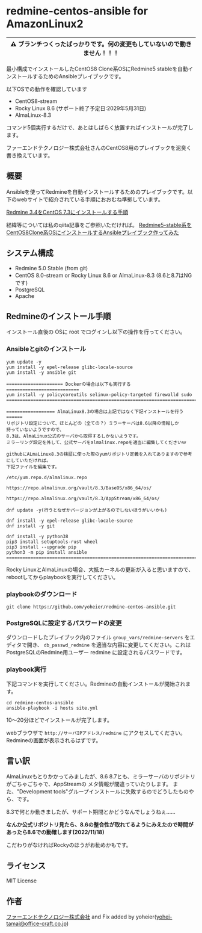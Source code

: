 # redmine-centos-ansible for AmazonLinux2

| :warning: ブランチつくったばっかりです。何の変更もしていないので動きません！！！ |
| --- |

最小構成でインストールしたCentOS8 Clone系OSにRedmine5 stableを自動インストールするためのAnsibleプレイブックです。

以下OSでの動作を確認しています
- CentOS8-stream
- Rocky Linux 8.6 (サポート終了予定日:2029年5月31日)
- AlmaLinux-8.3

コマンド5個実行するだけで、あとはしばらく放置すればインストールが完了します。

ファーエンドテクノロジー株式会社さんのCentOS8用のプレイブックを泥臭く書き換えています。

## 概要

Ansibleを使ってRedmineを自動インストールするためのプレイブックです。以下のwebサイトで紹介されている手順におおむね準拠しています。

[Redmine 3.4をCentOS 7.3にインストールする手順](http://blog.redmine.jp/articles/3_4/install/centos/)

経緯等については私のqiita記事をご参照いただければ。
[Redmine5-stable系をCentOS8Clone系OSにインストールするAnsibleプレイブック作ってみた](https://qiita.com/yoheier/items/7df934c8afe0eabf5576)


## システム構成

* Redmine 5.0 Stable (from git)
* CentOS 8.0-stream or Rocky Linux 8.6 or AlmaLinux-8.3 (8.6と8.7はNGです)
* PostgreSQL
* Apache


## Redmineのインストール手順

インストール直後の OSに root でログインし以下の操作を行ってください。


### Ansibleとgitのインストール

```
yum update -y
yum install -y epel-release glibc-locale-source
yum install -y ansible git

===================== Dockerの場合は以下も実行する===========================
yum install -y policycoreutils selinux-policy-targeted firewalld sudo
===========================================================================

================== AlmaLinux8.3の場合は上記ではなく下記インストールを行う======
リポジトリ設定について、ほとんどの（全ての？）ミラーサーバは8.6以降の情報しか
持っていないようですので、
8.3は、AlmaLinux公式のサーバから取得するしかないようです。
ミラーリング設定を外して、公式サーバをalmalinux.repoを適当に編集してくださいｗ

githubにALmaLinux8.3の検証に使った際のyumリポジトリ定義を入れてありますので参考にしていただければ。
下記ファイルを編集です。

/etc/yum.repo.d/almalinux.repo

https://repo.almalinux.org/vault/8.3/BaseOS/x86_64/os/

https://repo.almalinux.org/vault/8.3/AppStream/x86_64/os/

dnf update -y(行うとなぜかバージョンが上がるのでしないほうがいいかも)

dnf install -y epel-release glibc-locale-source
dnf install -y git

dnf install -y python38
pip3 install setuptools-rust wheel
pip3 install --upgrade pip
python3 -m pip install ansible
===========================================================================
```

Rocky LinuxとAlmaLinuxの場合、大抵カーネルの更新が入ると思いますので、rebootしてからplaybookを実行してください。

### playbookのダウンロード

```
git clone https://github.com/yoheier/redmine-centos-ansible.git
```

### PostgreSQLに設定するパスワードの変更

ダウンロードしたプレイブック内のファイル `group_vars/redmine-servers` をエディタで開き、 `db_passwd_redmine` を適当な内容に変更してください。これはPostgreSQLのRedmine用ユーザー redmine に設定されるパスワードです。

### playbook実行

下記コマンドを実行してください。Redmineの自動インストールが開始されます。

```
cd redmine-centos-ansible
ansible-playbook -i hosts site.yml
```

10〜20分ほどでインストールが完了します。

webブラウザで `http://サーバIPアドレス/redmine` にアクセスしてください。Redmineの画面が表示されるはずです。

## 言い訳
AlmaLinuxもとりかかってみましたが、8.6 8.7とも、ミラーサーバのリポジトリがごちゃごちゃで、AppStreamの
メタ情報が間違っていたりします。
また、"Development tools"グループインストールに失敗するのでどうしたものやら、です。

8.3で何とか動きましたが、サポート期間とかどうなんでしょうねぇ……

**なんか公式リポジトリ見たら、8.6の整合性が取れてるようにみえたので時間があったら8.6での動確します(2022/11/18)**

こだわりがなければRockyのほうがお勧めかもです。

## ライセンス

MIT License


## 作者

[ファーエンドテクノロジー株式会社](http://www.farend.co.jp/) and Fix added by yoheier(yohei-tamai@office-craft.co.jp)
